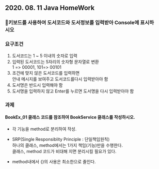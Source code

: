 ## 2020. 08. 11 Java HomeWork

### :balloon:키보드를 사용하여 도서코드와 도서정보를 입력받아 Console에 표시하시오
 
### 요구조건
1. 도서코드는 1 ~ 5 이내의 숫자로 입력
2. 입력된 도서코드는 5자리의 숫자형 문자열로 변환  
  	1 => 00001, 101=> 00101
3. 조건에 맞지 않은 도서코드를 입력하면   
 안내 메시지를 보여주고 도서코드를다시 입력받아야 함
4. 도서명은 반드시 입력해야 함
5. 도서명을 입력하지 않고 Enter를 누르면 도서명을 다시 입력받아야 함
 
### 과제
#### BookEx_01 클래스 코드를 참조하여 BookService 클래스를 작성하시오.
* 각 기능을 method로 분리하여 작성.
* SRP(Single Responsiblity Principle : 단일책임원칙)  
하나의 클래스, method에서는 1가지 책임(기능)만을 수행한다.  
클래스, method 코드가 비대해 지면 분리시킬 필요가 있다.


* method내에서 {}의 사용은 최소한으로 줄인다.
 
 
